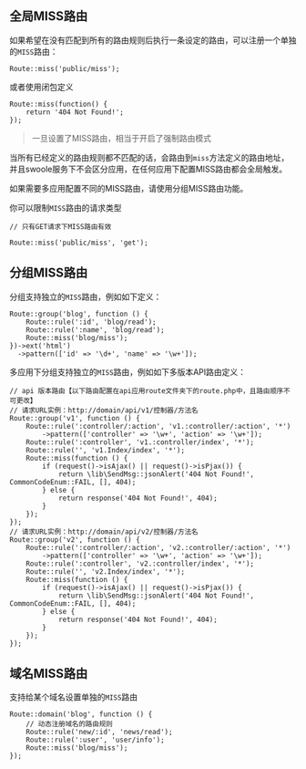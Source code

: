 ## 全局MISS路由

如果希望在没有匹配到所有的路由规则后执行一条设定的路由，可以注册一个单独的`MISS`路由：

```
Route::miss('public/miss');
```

或者使用闭包定义

```
Route::miss(function() {
    return '404 Not Found!';
});
```

> 一旦设置了MISS路由，相当于开启了强制路由模式

当所有已经定义的路由规则都不匹配的话，会路由到`miss`方法定义的路由地址，并且swoole服务下不会区分应用，在任何应用下配置MISS路由都会全局触发。

如果需要多应用配置不同的MISS路由，请使用分组MISS路由功能。

你可以限制`MISS`路由的请求类型

```
// 只有GET请求下MISS路由有效

Route::miss('public/miss', 'get');
```

## 分组MISS路由

分组支持独立的`MISS`路由，例如如下定义：

```
Route::group('blog', function () {
    Route::rule(':id', 'blog/read');
    Route::rule(':name', 'blog/read');
    Route::miss('blog/miss');
})->ext('html')
  ->pattern(['id' => '\d+', 'name' => '\w+']);
```

多应用下分组支持独立的`MISS`路由，例如如下多版本API路由定义：

```
// api 版本路由【以下路由配置在api应用route文件夹下的route.php中，且路由顺序不可更改】
// 请求URL实例：http://domain/api/v1/控制器/方法名
Route::group('v1', function () {
    Route::rule(':controller/:action', 'v1.:controller/:action', '*')
        ->pattern(['controller' => '\w+', 'action' => '\w+']);
    Route::rule(':controller', 'v1.:controller/index', '*');
    Route::rule('', 'v1.Index/index', '*');
    Route::miss(function () {
        if (request()->isAjax() || request()->isPjax()) {
            return \lib\SendMsg::jsonAlert('404 Not Found!', CommonCodeEnum::FAIL, [], 404);
        } else {
            return response('404 Not Found!', 404);
        }
    });
});
// 请求URL实例：http://domain/api/v2/控制器/方法名
Route::group('v2', function () {
    Route::rule(':controller/:action', 'v2.:controller/:action', '*')
        ->pattern(['controller' => '\w+', 'action' => '\w+']);
    Route::rule(':controller', 'v2.:controller/index', '*');
    Route::rule('', 'v2.Index/index', '*');
    Route::miss(function () {
        if (request()->isAjax() || request()->isPjax()) {
            return \lib\SendMsg::jsonAlert('404 Not Found!', CommonCodeEnum::FAIL, [], 404);
        } else {
            return response('404 Not Found!', 404);
        }
    });
});
```

## 域名MISS路由

支持给某个域名设置单独的`MISS`路由

```
Route::domain('blog', function () {
    // 动态注册域名的路由规则
    Route::rule('new/:id', 'news/read');
    Route::rule(':user', 'user/info');
    Route::miss('blog/miss');
});
```